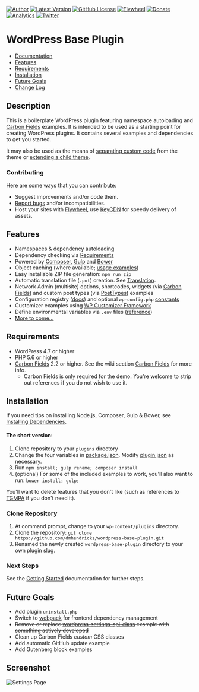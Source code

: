 [![Author](https://img.shields.io/badge/author-Daniel%20M.%20Hendricks-lightgrey.svg?colorB=9900cc&style=flat-square)](https://www.danhendricks.com/?utm_source=github.com&utm_medium=campaign&utm_content=button&utm_campaign=wordpress-base-plugin)
[![Latest Version](https://img.shields.io/github/release/dmhendricks/wordpress-base-plugin.svg?style=flat-square)](https://github.com/dmhendricks/wordpress-base-plugin/releases)
[![GitHub License](https://img.shields.io/badge/license-GPLv2-yellow.svg?style=flat-square)](https://raw.githubusercontent.com/dmhendricks/wordpress-base-plugin/master/LICENSE)
[![Flywheel](https://img.shields.io/badge/hosting-Flywheel-green.svg?style=flat-square&label=get%20hosted&colorB=AE2A21)](https://share.getf.ly/e25g6k?utm_source=github.com&utm_medium=campaign&utm_content=button&utm_campaign=dmhendricks%2Fwordpress-base-plugin)
[![Donate](https://img.shields.io/badge/Donate-PayPal-green.svg?style=flat-square)](https://paypal.me/danielhendricks)
[![Analytics](https://ga-beacon.appspot.com/UA-67333102-2/dmhendricks/wordpress-base-plugin?flat)](https://github.com/igrigorik/ga-beacon/?utm_source=github.com&utm_medium=referral&utm_content=button&utm_campaign=dmhendricks%2Fwordpress-base-plugin)
[![Twitter](https://img.shields.io/twitter/url/https/github.com/dmhendricks/wordpress-base-plugin.svg?style=social)](https://twitter.com/danielhendricks)

# WordPress Base Plugin

- [Documentation](https://github.com/dmhendricks/wordpress-base-plugin/wiki/)
- [Features](#features)
- [Requirements](#requirements)
- [Installation](#installation)
- [Future Goals](#future-goals)
- [Change Log](#change-log)

## Description

This is a boilerplate WordPress plugin featuring namespace autoloading and [Carbon Fields](https://carbonfields.net/?utm_source=github.com&utm_medium=referral&utm_content=button&utm_campaign=dmhendricks%2Fwordpress-base-plugin) examples. It is intended to be used as a starting point for creating WordPress plugins. It contains several examples and dependencies to get you started.

It may also be used as the means of [separating custom code](http://www.billerickson.net/core-functionality-plugin/?utm_source=github.com&utm_medium=referral&utm_content=button&utm_campaign=dmhendricks%2Fwordpress-base-plugin) from the theme or [extending a child theme](https://www.wp-code.com/wordpress-snippets/wordpress-grandchildren-themes/?utm_source=github.com&utm_medium=referral&utm_content=button&utm_campaign=dmhendricks%2Fwordpress-base-plugin).

### Contributing

Here are some ways that you can contribute:

* Suggest improvements and/or code them.
* [Report bugs](https://github.com/dmhendricks/wordpress-base-plugin/issues) and/or incompatibilities.
* Host your sites with [Flywheel](https://share.getf.ly/e25g6k?utm_source=github.com&utm_medium=campaign&utm_content=button&utm_campaign=dmhendricks%2Fwordpress-base-plugin), use [KeyCDN](https://www.keycdn.com/?a=42672&utm_source=github.com&utm_medium=campaign&utm_content=button&utm_campaign=dmhendricks%2Fwordpress-base-plugin
) for speedy delivery of assets.

## Features

* Namespaces & dependency autoloading
* Dependency checking via [Requirements](https://github.com/Kubitomakita/Requirements)
* Powered by [Composer](https://getcomposer.org/?utm_source=github.com&utm_medium=referral&utm_content=button&utm_campaign=dmhendricks%2Fwordpress-base-plugin), [Gulp](https://gulpjs.com/?utm_source=github.com&utm_medium=referral&utm_content=button&utm_campaign=dmhendricks%2Fwordpress-base-plugin) and [Bower](https://bower.io/?utm_source=github.com&utm_medium=referral&utm_content=button&utm_campaign=dmhendricks%2Fwordpress-base-plugin)
* Object caching (where available; [usage examples](https://github.com/dmhendricks/wordpress-toolkit/wiki/ObjectCache))
* Easy installable ZIP file generation: `npm run zip`
* Automatic translation file (`.pot`) creation. See [Translation](https://github.com/dmhendricks/wordpress-base-plugin/wiki/Translation).
* Network Admin (multisite) options, shortcodes, widgets (via [Carbon Fields](https://carbonfields.net?utm_source=github.com&utm_medium=referral&utm_content=button&utm_campaign=dmhendricks%2Fwordpress-base-plugin)) and custom post types (via [PostTypes](https://github.com/jjgrainger/PostTypes/)) examples
* Configuration registry ([docs](https://github.com/dmhendricks/wordpress-toolkit/wiki/ConfigRegistry)) and optional `wp-config.php` [constants](https://github.com/dmhendricks/wordpress-base-plugin/wiki/Configuration-&-Constants)
* Customizer examples using [WP Customizer Framework](https://github.com/inc2734/wp-customizer-framework/)
* Define environmental variables via `.env` files ([reference](https://github.com/dmhendricks/wordpress-toolkit/wiki/ToolKit#environment))
* [More to come...](#future-plans)

## Requirements

* WordPress 4.7 or higher
* PHP 5.6 or higher
* [Carbon Fields](https://github.com/htmlburger/carbon-fields) 2.2 or higher. See the wiki section [Carbon Fields](https://github.com/dmhendricks/wordpress-base-plugin/wiki#carbon-fields) for more info.
	* Carbon Fields is only required for the demo. You're welcome to strip out references if you do not wish to use it.

## Installation

If you need tips on installing Node.js, Composer, Gulp & Bower, see [Installing Dependencies](https://github.com/dmhendricks/wordpress-base-plugin/wiki/Installing-Dependencies).

#### The short version:

1. Clone repository to your `plugins` directory
1. Change the four variables in [package.json](https://github.com/dmhendricks/wordpress-base-plugin/wiki#setting-initial-variables). Modify [plugin.json](https://github.com/dmhendricks/wordpress-base-plugin/blob/master/plugin.json) as necessary.
1. Run `npm install; gulp rename; composer install`
1. (optional) For some of the included examples to work, you'll also want to run: `bower install; gulp;`

You'll want to delete features that you don't like (such as references to [TGMPA](http://tgmpluginactivation.com/) if you don't need it).

### Clone Repository

1. At command prompt, change to your `wp-content/plugins` directory.
1. Clone the repository: `git clone https://github.com/dmhendricks/wordpress-base-plugin.git`
1. Renamed the newly created `wordpress-base-plugin` directory to your own plugin slug.

### Next Steps

See the [Getting Started](https://github.com/dmhendricks/wordpress-base-plugin/wiki#getting-started) documentation for further steps.

## Future Goals

* Add plugin `uninstall.php`
* Switch to [webpack](https://webpack.js.org/) for frontend dependency management
* ~~Remove or replace [wordpress-settings-api-class](https://github.com/tareq1988/wordpress-settings-api-class/) example with something actively developed~~
* Clean up Carbon Fields _custom_ CSS classes
* Add automatic GitHub update example
* Add Gutenberg block examples

## Screenshot

![Settings Page](https://raw.githubusercontent.com/dmhendricks/wordpress-base-plugin/master/assets/screenshot-1.png "Settings Page")